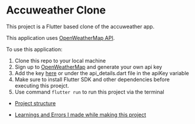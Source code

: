 # Accuweather Clone

This project is a Flutter based clone of the accuweather app.

This application uses [OpenWeatherMap API](https://openweathermap.org/api).

To use this application:
1. Clone this repo to your local machine
2. Sign up to [OpenWeatherMap](https://openweathermap.org/) and generate your own api key
3. Add the key [here](https://github.com/harshit82/Accuweather-Clone/blob/master/lib/constants/api_details.dart) or under the api_details.dart file in the apiKey variable
4. Make sure to install Flutter SDK and other dependencies before executing this proejct.
5. Use command ```flutter run``` to run this project via the terminal

- [Project structure](https://github.com/harshit82/Accuweather-Clone/blob/master/lib/project_structure.md)

- [Learnings and Errors I made while making this project](https://github.com/harshit82/Accuweather-Clone/blob/master/lib/errors_and_learnings.md)
